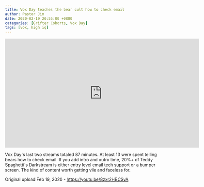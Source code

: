 ```yaml
---
title: Vox Day teaches the bear cult how to check email
author: Pastor Jim
date: 2020-02-19 20:55:00 +0800
categories: [Grifter Cohorts, Vox Day]
tags: [vox, high iq]
---
```




<iframe width="640" height="360" scrolling="no" frameborder="0" style="border: none;" src="https://www.bitchute.com/embed/4ZumyvXSYn3E/"></iframe>

Vox Day's last two streams totaled 87 minutes. At least 13 were spent telling bears how to check email. If you add intro and outro time, 20%+ of Teddy Spaghetti's Darkstream is either entry level email tech support or a bumper screen. The kind of content worth getting vile and faceless for.



Original upload Feb 19, 2020 - https://youtu.be/8zxr2HBCSvA
